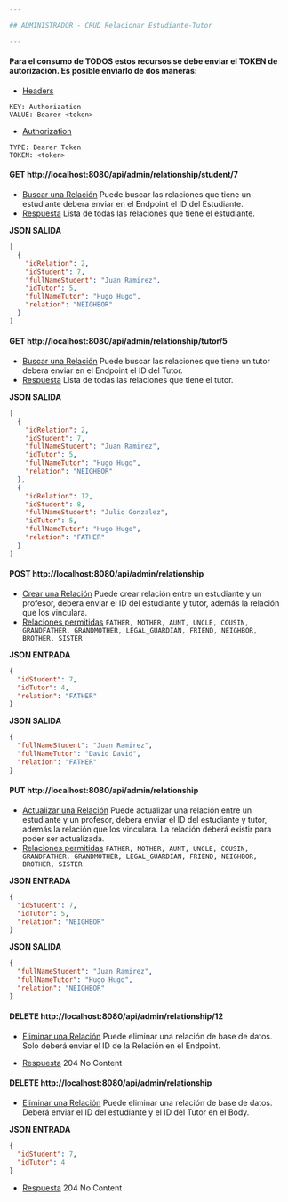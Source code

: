 ```yaml
---

## ADMINISTRADOR - CRUD Relacionar Estudiante-Tutor

---
```


#### Para el consumo de TODOS estos recursos se debe enviar el TOKEN de autorización. Es posible enviarlo de dos maneras:

* [Headers]()
```
KEY: Authorization
VALUE: Bearer <token>
```
* [Authorization]()
```
TYPE: Bearer Token
TOKEN: <token>
```
#### GET http://localhost:8080/api/admin/relationship/student/7
* [Buscar una Relación]() Puede buscar las relaciones que tiene un estudiante debera enviar en el Endpoint el ID del Estudiante.
* [Respuesta]() Lista de todas las relaciones que tiene el estudiante.

**JSON SALIDA**
```json
[
  {
    "idRelation": 2,
    "idStudent": 7,
    "fullNameStudent": "Juan Ramirez",
    "idTutor": 5,
    "fullNameTutor": "Hugo Hugo",
    "relation": "NEIGHBOR"
  }
]
```

#### GET http://localhost:8080/api/admin/relationship/tutor/5
* [Buscar una Relación]() Puede buscar las relaciones que tiene un tutor debera enviar en el Endpoint el ID del Tutor.
* [Respuesta]() Lista de todas las relaciones que tiene el tutor.

**JSON SALIDA**
```json
[
  {
    "idRelation": 2,
    "idStudent": 7,
    "fullNameStudent": "Juan Ramirez",
    "idTutor": 5,
    "fullNameTutor": "Hugo Hugo",
    "relation": "NEIGHBOR"
  },
  {
    "idRelation": 12,
    "idStudent": 8,
    "fullNameStudent": "Julio Gonzalez",
    "idTutor": 5,
    "fullNameTutor": "Hugo Hugo",
    "relation": "FATHER"
  }
]
```


#### POST http://localhost:8080/api/admin/relationship
* [Crear una Relación]() Puede crear relación entre un estudiante y un profesor, debera enviar el ID del estudiante y tutor, además la relación que los vinculara.
* [Relaciones permitidas]() `FATHER, MOTHER, AUNT, UNCLE, COUSIN, GRANDFATHER, GRANDMOTHER, LEGAL_GUARDIAN, FRIEND, NEIGHBOR, BROTHER, SISTER`

**JSON ENTRADA**
```json
{
  "idStudent": 7,
  "idTutor": 4,
  "relation": "FATHER"
}
```

**JSON SALIDA**
```json
{
  "fullNameStudent": "Juan Ramirez",
  "fullNameTutor": "David David",
  "relation": "FATHER"
}
```

#### PUT http://localhost:8080/api/admin/relationship
* [Actualizar una Relación]() Puede actualizar una relación entre un estudiante y un profesor, debera enviar el ID del estudiante y tutor, además la relación que los vinculara. La relación deberá existir para poder ser actualizada.
* [Relaciones permitidas]() `FATHER, MOTHER, AUNT, UNCLE, COUSIN, GRANDFATHER, GRANDMOTHER, LEGAL_GUARDIAN, FRIEND, NEIGHBOR, BROTHER, SISTER`

**JSON ENTRADA**
```json
{
  "idStudent": 7,
  "idTutor": 5,
  "relation": "NEIGHBOR"
}
```

**JSON SALIDA**
```json
{
  "fullNameStudent": "Juan Ramirez",
  "fullNameTutor": "Hugo Hugo",
  "relation": "NEIGHBOR"
}
```

#### DELETE http://localhost:8080/api/admin/relationship/12
* [Eliminar una Relación]() Puede eliminar una relación de base de datos. Solo deberá enviar el ID de la Relación en el Endpoint.

* [Respuesta]() 204 No Content


#### DELETE http://localhost:8080/api/admin/relationship
* [Eliminar una Relación]() Puede eliminar una relación de base de datos. Deberá enviar el ID del estudiante y el ID del Tutor en el Body.

**JSON ENTRADA**
```json
{
  "idStudent": 7,
  "idTutor": 4
}
```
* [Respuesta]() 204 No Content